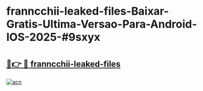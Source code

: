 # franncchii-leaked-files-Baixar-Gratis-Ultima-Versao-Para-Android-IOS-2025-#9sxyx

# <h2><a href="https://ainizakaria.my?title=franncchii-leaked-files&ref=24M">🔗👉 🔴 franncchii-leaked-files</a></h2>

[![acn](https://github.com/user-attachments/assets/0f9c940e-d8b0-45ae-aac7-cd30a18b3e1c)](https://ainizakaria.my?title=franncchii-leaked-files&ref=24M)

